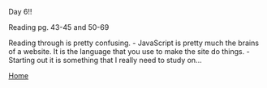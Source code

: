 Day 6!!

Reading pg. 43-45 and 50-69

Reading through is pretty confusing.
    - JavaScript is pretty much the brains of a website. It is the language that you use to make the site do things.
    - Starting out it is something that I really need to study on...

[Home](README.md)